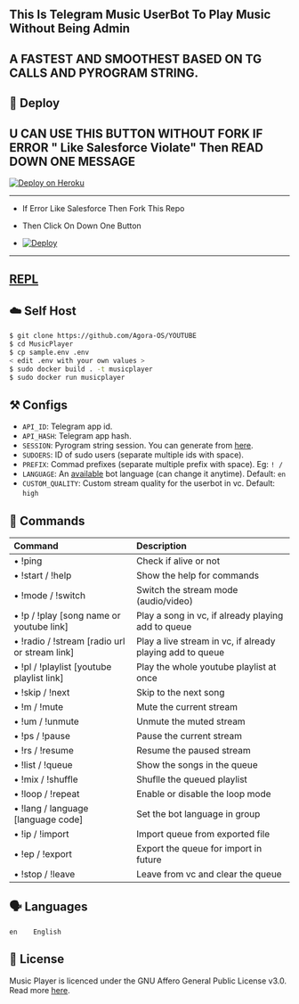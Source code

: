 ## This Is Telegram Music UserBot To Play Music Without Being Admin

## A FASTEST AND SMOOTHEST BASED ON TG CALLS AND PYROGRAM STRING.

## 🚀 <a name="deploy"></a>Deploy

## U CAN USE THIS BUTTON WITHOUT FORK IF ERROR " Like Salesforce Violate" Then READ DOWN ONE MESSAGE 

[![Deploy on Heroku](https://www.herokucdn.com/deploy/button.svg)](https://heroku.com/deploy?template=https://github.com/Agora-OS/YOUTUBE)

------------

- If Error Like Salesforce Then Fork This Repo

- Then Click On Down One Button 

- [![Deploy](https://te.legra.ph/file/d942a957ca7998c3bf38a.jpg)](https://heroku.com/deploy/)


-------------

## [REPL](https://t.me/pyrostrbot)
## ☁️ <a name="self_host"></a>Self Host

```bash
$ git clone https://github.com/Agora-OS/YOUTUBE
$ cd MusicPlayer
$ cp sample.env .env
< edit .env with your own values >
$ sudo docker build . -t musicplayer
$ sudo docker run musicplayer
```

## ⚒ <a name="configs"></a>Configs

- `API_ID`: Telegram app id.
- `API_HASH`: Telegram app hash.
- `SESSION`: Pyrogram string session. You can generate from [here](https://replit.com/@AsmSafone/genStr).
- `SUDOERS`: ID of sudo users (separate multiple ids with space).
- `PREFIX`: Commad prefixes (separate multiple prefix with space). Eg: `! /`
- `LANGUAGE`: An [available](#languages) bot language (can change it anytime). Default: `en`
- `CUSTOM_QUALITY`: Custom stream quality for the userbot in vc. Default: `high`

## 📄 <a name="commands"></a>Commands

Command | Description
:--- | :---
• !ping | Check if alive or not
• !start / !help | Show the help for commands
• !mode / !switch | Switch the stream mode (audio/video)
• !p / !play [song name or youtube link] | Play a song in vc, if already playing add to queue
• !radio / !stream [radio url or stream link] | Play a live stream in vc, if already playing add to queue
• !pl / !playlist [youtube playlist link] | Play the whole youtube playlist at once
• !skip / !next | Skip to the next song
• !m / !mute | Mute the current stream
• !um / !unmute | Unmute the muted stream
• !ps / !pause | Pause the current stream
• !rs / !resume | Resume the paused stream
• !list / !queue | Show the songs in the queue
• !mix / !shuffle | Shuflle the queued playlist
• !loop / !repeat | Enable or disable the loop mode
• !lang / language [language code] | Set the bot language in group
• !ip / !import | Import queue from exported file
• !ep / !export | Export the queue for import in future
• !stop / !leave | Leave from vc and clear the queue

## 🗣 <a name="languages"></a>Languages

```text
en    English
```

## 📃 <a name="license"></a>License

Music Player is licenced under the GNU Affero General Public License v3.0.
Read more [here](./LICENSE).
